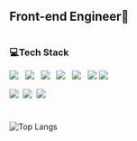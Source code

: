 

<h2>Front-end Engineer👋</h2>  
  
#
<h3 >💻Tech Stack</h3>
<p><img src="https://img.shields.io/badge/HTML5-E34F26?style=flat&logo=html5&logoColor=white"/>&nbsp;&nbsp;
   <img src="https://img.shields.io/badge/CSS3-1572B6?style=flat&logo=css3&logoColor=white"/>&nbsp;&nbsp;
   <img src="https://img.shields.io/badge/JavaScript-gray?style=flat&logo=JavaScript&logoColor=F7DF1E"/>&nbsp;&nbsp;
   <img src="https://img.shields.io/badge/React-white?style=flat&logo=React&logoColor=61DAFB"/>&nbsp;&nbsp;
   <img src="https://img.shields.io/badge/TypeScript-3178C6?style=flat&logo=TypeScript&logoColor=white"/>&nbsp;&nbsp;
  <img src="https://img.shields.io/badge/Next.js-000000?style=flat-square&logo=Next.js&logoColor=white"/>
   <img src="https://img.shields.io/badge/Vue.js-4FC08D?style=flat&logo=vue.js&logoColor=white"/>&nbsp;&nbsp;
</p>

  

<p><img src="https://img.shields.io/badge/Notion-b4f5bd?style=flat&logo=Notion&logoColor=black"/>&nbsp;&nbsp;<img src="https://img.shields.io/badge/GitHub-gray?style=flat&logo=GitHub&logoColor=black"/>&nbsp;&nbsp;<img src="https://img.shields.io/badge/Git-blue?style=flat&logo=Git&logoColor=F05032"/>&nbsp;&nbsp;</p>
  
#
![Top Langs](https://github-readme-stats.vercel.app/api/top-langs/?username=sbbtt&layout=compact&theme=vue)
</div>

          
